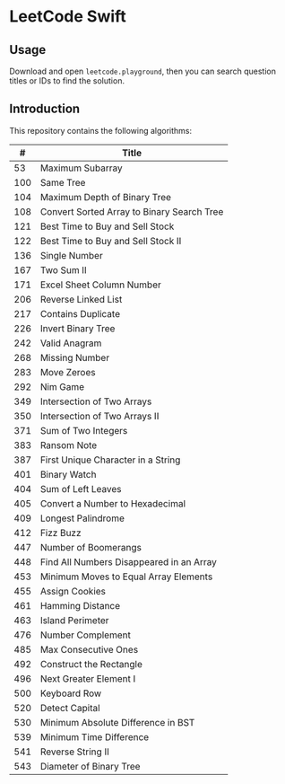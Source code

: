 # LeetCode Swift

## Usage

Download and open `leetcode.playground`, then you can search question titles or IDs to find the solution.

## Introduction

This repository contains the following algorithms:

| # | Title |
|---| ----- |
|53|Maximum Subarray
|100|Same Tree
|104|Maximum Depth of Binary Tree
|108|Convert Sorted Array to Binary Search Tree
|121|Best Time to Buy and Sell Stock
|122|Best Time to Buy and Sell Stock II
|136|Single Number
|167|Two Sum II |Input array is sorted
|171|Excel Sheet Column Number
|206|Reverse Linked List
|217|Contains Duplicate
|226|Invert Binary Tree
|242|Valid Anagram
|268|Missing Number
|283|Move Zeroes
|292|Nim Game
|349|Intersection of Two Arrays
|350|Intersection of Two Arrays II
|371|Sum of Two Integers
|383|Ransom Note
|387|First Unique Character in a String
|401|Binary Watch
|404|Sum of Left Leaves
|405|Convert a Number to Hexadecimal
|409|Longest Palindrome
|412|Fizz Buzz
|447|Number of Boomerangs
|448|Find All Numbers Disappeared in an Array
|453|Minimum Moves to Equal Array Elements
|455|Assign Cookies
|461|Hamming Distance
|463|Island Perimeter
|476|Number Complement
|485|Max Consecutive Ones
|492|Construct the Rectangle
|496|Next Greater Element I
|500|Keyboard Row
|520|Detect Capital
|530|Minimum Absolute Difference in BST
|539|Minimum Time Difference
|541|Reverse String II
|543|Diameter of Binary Tree


